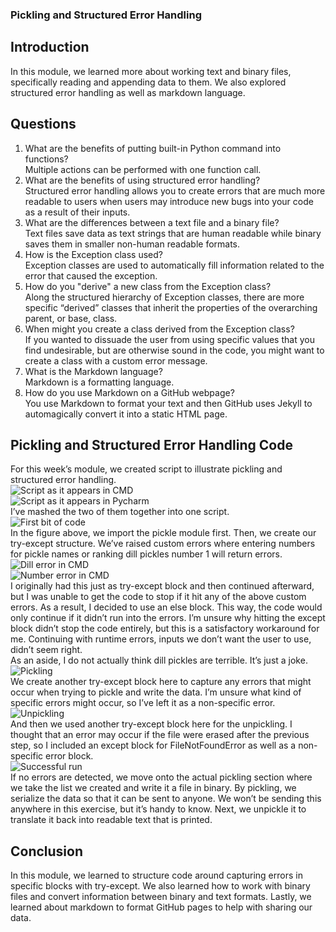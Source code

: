 ### Pickling and Structured Error Handling  
## Introduction  
In this module, we learned more about working text and binary files, specifically reading and appending data to them. We also explored structured error handling as well as markdown language.  
## Questions
1.	What are the benefits of putting built-in Python command into functions?  
Multiple actions can be performed with one function call.  
2.	What are the benefits of using structured error handling?  
Structured error handling allows you to create errors that are much more readable to users when users may introduce new bugs into your code as a result of their inputs.   
3.	What are the differences between a text file and a binary file?  
Text files save data as text strings that are human readable while binary saves them in smaller non-human readable formats.  
4.	How is the Exception class used?  
Exception classes are used to automatically fill information related to the error that caused the exception.  
5.	How do you "derive" a new class from the Exception class?  
Along the structured hierarchy of Exception classes, there are more specific “derived” classes that inherit the properties of the overarching parent, or base, class.  
6.	When might you create a class derived from the Exception class?  
If you wanted to dissuade the user from using specific values that you find undesirable, but are otherwise sound in the code, you might want to create a class with a custom error message.  
7.	What is the Markdown language?  
Markdown is a formatting language.  
8.	How do you use Markdown on a GitHub webpage?  
You use Markdown to format your text and then GitHub uses Jekyll to automagically convert it into a static HTML page.  
## Pickling and Structured Error Handling Code
For this week’s module, we created script to illustrate pickling and structured error handling.  
![Script as it appears in CMD](https://blue-blazes.github.io/IntrotoProg-Python-Mod07/Figure%201.png "Figure 1")  
![Script as it appears in Pycharm](https://blue-blazes.github.io/IntrotoProg-Python-Mod07/Figure%202.png "Figure 2")  
I’ve mashed the two of them together into one script.  
![First bit of code](https://blue-blazes.github.io/IntrotoProg-Python-Mod07/Figure%203.png "Figure 3")  
In the figure above, we import the pickle module first. Then, we create our try-except structure. We’ve raised custom errors where entering numbers for pickle names or ranking dill pickles number 1 will return errors.  
![Dill error in CMD](https://blue-blazes.github.io/IntrotoProg-Python-Mod07/Figure%204.png "Figure 4")  
![Number error in CMD](https://blue-blazes.github.io/IntrotoProg-Python-Mod07/Figure%205.png "Figure 5")  
I originally had this just as try-except block and then continued afterward, but I was unable to get the code to stop if it hit any of the above custom errors. As a result, I decided to use an else block. This way, the code would only continue if it didn’t run into the errors. I’m unsure why hitting the except block didn’t stop the code entirely, but this is a satisfactory workaround for me. Continuing with runtime errors, inputs we don’t want the user to use, didn’t seem right.  
As an aside, I do not actually think dill pickles are terrible. It’s just a joke.  
![Pickling](https://blue-blazes.github.io/IntrotoProg-Python-Mod07/Figure%206.png "Figure 6")  
We create another try-except block here to capture any errors that might occur when trying to pickle and write the data. I’m unsure what kind of specific errors might occur, so I’ve left it as a non-specific error.  
![Unpickling](https://blue-blazes.github.io/IntrotoProg-Python-Mod07/Figure%207.png "Figure 7")  
And then we used another try-except block here for the unpickling. I thought that an error may occur if the file were erased after the previous step, so I included an except block for FileNotFoundError as well as a non-specific error block.  
![Successful run](https://blue-blazes.github.io/IntrotoProg-Python-Mod07/Figure%208.png "Figure 8")  
If no errors are detected, we move onto the actual pickling section where we take the list we created and write it a file in binary. By pickling, we serialize the data so that it can be sent to anyone. We won’t be sending this anywhere in this exercise, but it’s handy to know. Next, we unpickle it to translate it back into readable text that is printed.  
## Conclusion  
In this module, we learned to structure code around capturing errors in specific blocks with try-except. We also learned how to work with binary files and convert information between binary and text formats. Lastly, we learned about markdown to format GitHub pages to help with sharing our data. 
